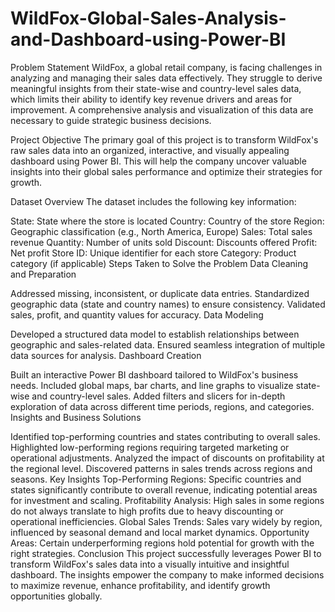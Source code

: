 # WildFox-Global-Sales-Analysis-and-Dashboard-using-Power-BI


Problem Statement
WildFox, a global retail company, is facing challenges in analyzing and managing their sales data effectively. They struggle to derive meaningful insights from their state-wise and country-level sales data, which limits their ability to identify key revenue drivers and areas for improvement. A comprehensive analysis and visualization of this data are necessary to guide strategic business decisions.

Project Objective
The primary goal of this project is to transform WildFox's raw sales data into an organized, interactive, and visually appealing dashboard using Power BI. This will help the company uncover valuable insights into their global sales performance and optimize their strategies for growth.

Dataset Overview
The dataset includes the following key information:

State: State where the store is located
Country: Country of the store
Region: Geographic classification (e.g., North America, Europe)
Sales: Total sales revenue
Quantity: Number of units sold
Discount: Discounts offered
Profit: Net profit
Store ID: Unique identifier for each store
Category: Product category (if applicable)
Steps Taken to Solve the Problem
Data Cleaning and Preparation

Addressed missing, inconsistent, or duplicate data entries.
Standardized geographic data (state and country names) to ensure consistency.
Validated sales, profit, and quantity values for accuracy.
Data Modeling

Developed a structured data model to establish relationships between geographic and sales-related data.
Ensured seamless integration of multiple data sources for analysis.
Dashboard Creation

Built an interactive Power BI dashboard tailored to WildFox's business needs.
Included global maps, bar charts, and line graphs to visualize state-wise and country-level sales.
Added filters and slicers for in-depth exploration of data across different time periods, regions, and categories.
Insights and Business Solutions

Identified top-performing countries and states contributing to overall sales.
Highlighted low-performing regions requiring targeted marketing or operational adjustments.
Analyzed the impact of discounts on profitability at the regional level.
Discovered patterns in sales trends across regions and seasons.
Key Insights
Top-Performing Regions: Specific countries and states significantly contribute to overall revenue, indicating potential areas for investment and scaling.
Profitability Analysis: High sales in some regions do not always translate to high profits due to heavy discounting or operational inefficiencies.
Global Sales Trends: Sales vary widely by region, influenced by seasonal demand and local market dynamics.
Opportunity Areas: Certain underperforming regions hold potential for growth with the right strategies.
Conclusion
This project successfully leverages Power BI to transform WildFox's sales data into a visually intuitive and insightful dashboard. The insights empower the company to make informed decisions to maximize revenue, enhance profitability, and identify growth opportunities globally.
